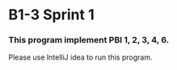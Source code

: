 # B1-3 Sprint 1

### This program implement PBI 1, 2, 3, 4, 6.

Please use IntelliJ idea to run this program.
